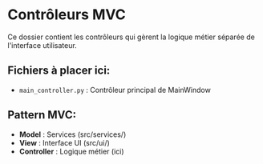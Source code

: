 # Contrôleurs MVC

Ce dossier contient les contrôleurs qui gèrent la logique métier séparée de l'interface utilisateur.

## Fichiers à placer ici:
- `main_controller.py` : Contrôleur principal de MainWindow

## Pattern MVC:
- **Model** : Services (src/services/)  
- **View** : Interface UI (src/ui/)
- **Controller** : Logique métier (ici)
